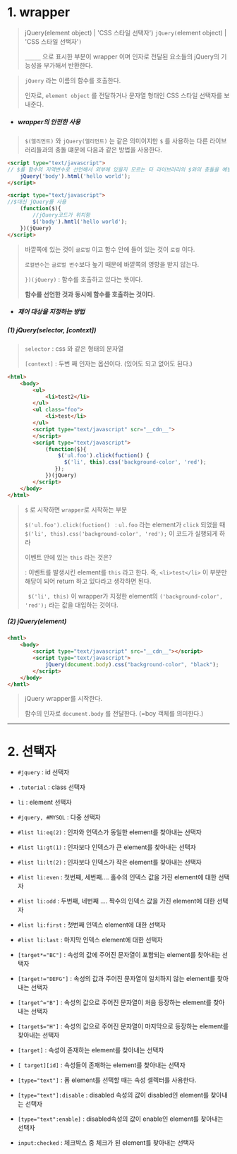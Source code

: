 # 1. wrapper

> jQuery(element object) | 'CSS 스타일 선택자')
> `jQuery(`element object) | 'CSS 스타일 선택자'`)`
>
> `_____` 으로 표시한 부분이 wrapper 이며 인자로 전달된 요소들의 jQuery의 기능성을 부가해서 반환한다. 

> `jQuery` 라는 이름의 함수를 호출한다. 
>
> 인자로, `element object` 를 전달하거나 문자열 형태인 CSS 스타일 선택자를 보내준다.

* ##### wrapper의 안전한 사용

> `$(엘리먼트)` 와 `jQuery(엘리먼트)`  는 같은 의미이지만 `$` 를 사용하는 다른 라이브러리들과의 충돌 떄문에 다음과 같은 방법을 사용한다. 

```html
<script type="text/javascript">
// $를 함수의 지역변수로 선언해서 외부에 있을지 모르는 타 라이브러리의 $와의 충돌을 예방
    jQuery('body').html('hello world');
</script>
```

```html
<script type="text/javascript">
//$대신 jQuery를 사용
    (function($){
        //jQuery코드가 위치함 
        $('body').hmtl('hello world');
    })(jQuery)
</script>
```

> 바깥쪽에 있는 것이 `글로벌` 이고 함수 안에 들어 있는 것이 `로컬` 이다. 
>
> `로컬변수`는 `글로벌 변수`보다 높기 때문에 바깥쪽의 영향을 받지 않는다. 
>
> `})(jQuery)` : 함수를 호출하고 있다는 뜻이다. 
>
> **함수를 선언한 것과 동시에 함수를 호출하는 것이다.** 

* ##### 제어 대상을 지정하는 방법 

##### (1) jQuery(selector, [context])

> `selector` : css 와 같은 형태의 문자열 
>
> `[context]` : 두번 째 인자는 옵션이다. (있어도 되고 없어도 된다.)

```html
<html>
	<body>
        <ul>
            <li>test2</li>
        </ul>
        <ul class="foo">
            <li>test</li>
        </ul>
        <script type="text/javascript" scr="__cdn__">
        </script>
        <script type="text/javascript">
        	(function($){
                $('ul.foo').click(fuction() {
                  $('li', this).css('background-color', 'red');
               });
            })(jQuery)
        </script>
    </body>
</html>
```

> `$` 로 시작하면 `wrapper`로 시작하는 부분 
>
> `$('ul.foo').click(fuction() ` : `ul.foo` 라는 element가 `click` 되었을 때 `$('li', this).css('background-color', 'red');` 이 코드가 실행되게 하라 
>
> 이벤트 안에 있는 `this` 라는 것은? 
>
> : 이벤트를 발생시킨 element를 `this` 라고 한다. 즉, `<li>test</li>` 이 부분만 해당이 되어 return 하고 있다라고 생각하면 된다. 
>
> ` $('li', this)` 이 wrapper가 지정한 element의 `('background-color', 'red');` 라는 값을 대입하는 것이다. 

##### (2) jQuery(element)

```html
<hmtl>
    <body>
        <script type="text/javascript" src="__cdn__"></script>
        <script type="text/javascript">
            jQuery(document.body).css("background-color", "black");
        </script>
    </body>
</hmtl>
```

> jQuery wrapper를 시작한다. 
>
> 함수의 인자로 `document.body` 를 전달한다. (=boy 객체를 의미한다.)



---



# 2. 선택자

* `#jquery` : id 선택자 

* `.tutorial` : class 선택자

* `li` : element 선택자 

* `#jquery, #MYSQL` : 다중 선택자 

  

* `#list li:eq(2)` : 인자와 인덱스가 동일한 element를 찾아내는 선택자 

* `#list li:gt(1)` : 인자보다 인덱스가 큰 element를 찾아내는 선택자 

* `#list li:lt(2)` : 인자보다 인덱스가 작은 element를 찾아내는 선택자

* `#list li:even` : 첫번째, 세번째.... 홀수의 인덱스 값을 가진 element에 대한 선택자 

* `#list li:odd` : 두번째, 네번째 .... 짝수의 인덱스 값을 가진 element에 대한 선택자 

* `#list li:first` : 첫번째 인덱스 element에 대한 선택자 

* `#list li:last` : 마지막 인덱스 element에 대한 선택자 

  

* `[target*="BC"]` : 속성의 값에 주어진 문자열이 포함되는 element를 찾아내는 선택자 

* `[target!="DEFG"]` : 속성의 값과 주어진 문자열이 일치하지 않는 element를 찾아내는 선택자 

* `[target^="B"]` : 속성의 값으로 주어진 문자열이 처음 등장하는 element를 찾아내는 선택자

* `[target$="H"]` : 속성의 값으로 주어진 문자열이 마지막으로 등장하는 element를 찾아내는 선택자 

* `[target]` : 속성이 존재하는 element를 찾아내는 선택자 

* `[ target][id]` : 속성들이 존재하는 element를 찾아내는 선택자 



* `[type="text"]` : 폼 element를 선택할 때는 속성 셀렉터를 사용한다. 
* `[type="text"]:disable` : disabled 속성의 값이 disabled인 element를 찾아내는 선택자 
* `[type="text":enable]` : disabled속성의 값이 enable인 element를 찾아내는 선택자 
* `input:checked` : 체크박스 중 체크가 된 element를 찾아내는 선택자 